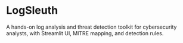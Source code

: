 # LogSleuth
A hands-on log analysis and threat detection toolkit for cybersecurity analysts, with Streamlit UI, MITRE mapping, and detection rules.
